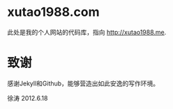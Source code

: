 xutao1988.com
==============

此处是我的个人网站的代码库，指向 <http://xutao1988.me>.


致谢
====
感谢Jekyll和Github，能够营造出如此安逸的写作环境。

徐涛
2012.6.18
